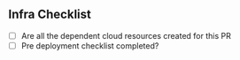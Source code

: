 ## Infra Checklist

- [ ] Are all the dependent cloud resources created for this PR
- [ ] Pre deployment checklist completed?